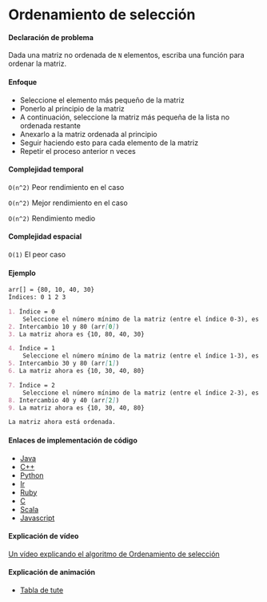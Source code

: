 # Ordenamiento de selección

#### Declaración de problema

Dada una matriz no ordenada de `N` elementos, escriba una función para ordenar la matriz.

#### Enfoque

- Seleccione el elemento más pequeño de la matriz
- Ponerlo al principio de la matriz
- A continuación, seleccione la matriz más pequeña de la lista no ordenada restante
- Anexarlo a la matriz ordenada al principio
- Seguir haciendo esto para cada elemento de la matriz
- Repetir el proceso anterior n veces

#### Complejidad temporal 

`O(n^2)` Peor rendimiento en el caso

`O(n^2)` Mejor rendimiento en el caso

`O(n^2)` Rendimiento medio

#### Complejidad espacial

`O(1)` El peor caso

#### Ejemplo

```markdown
arr[] = {80, 10, 40, 30}
Índices: 0 1 2 3    

1. Índice = 0
	Seleccione el número mínimo de la matriz (entre el índice 0-3), es decir, 10
2. Intercambio 10 y 80 (arr[0])
3. La matriz ahora es {10, 80, 40, 30}

4. Índice = 1
	Seleccione el número mínimo de la matriz (entre el índice 1-3), es decir, 30
5. Intercambio 30 y 80 (arr[1])
6. La matriz ahora es {10, 30, 40, 80}

7. Índice = 2
	Seleccione el número mínimo de la matriz (entre el índice 2-3), es decir, 40
8. Intercambio 40 y 40 (arr[2])
9. La matriz ahora es {10, 30, 40, 80}

La matriz ahora está ordenada.
```

#### Enlaces de implementación de código

- [Java](https://github.com/TheAlgorithms/Java/blob/master/src/main/java/com/thealgorithms/sorts/SelectionSort.java)
- [C++](https://github.com/TheAlgorithms/C-Plus-Plus/blob/master/Sorting/Selection%20Sort.cpp)
- [Python](https://github.com/TheAlgorithms/Python/blob/master/sorts/selection_sort.py)
- [Ir](https://github.com/TheAlgorithms/Go/blob/master/sort/selectionsort.go)
- [Ruby](https://github.com/TheAlgorithms/Ruby/blob/master/Sorting/selection_sort.rb)
- [C](https://github.com/TheAlgorithms/C/blob/master/sorting/SelectionSort.c)
- [Scala](https://github.com/TheAlgorithms/Scala/blob/master/src/main/scala/Sort/SelectionSort.scala)
- [Javascript](https://github.com/TheAlgorithms/Javascript/blob/master/Sorts/selectionSort.js)

#### Explicación de vídeo

[Un vídeo explicando el algoritmo de Ordenamiento de selección](https://www.youtube.com/watch?v=f8hXR_Hvybo)

#### Explicación de animación

- [Tabla de tute](https://boardhub.github.io/tute/?wd=selectSortAlgo2)
